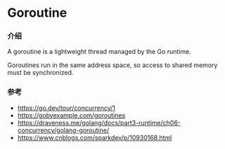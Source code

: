 # Goroutine
### 介绍
A goroutine is a lightweight thread managed by the Go runtime.

Goroutines run in the same address space, so access to shared memory must be synchronized.

### 参考
- https://go.dev/tour/concurrency/1
- https://gobyexample.com/goroutines
- https://draveness.me/golang/docs/part3-runtime/ch06-concurrency/golang-goroutine/
- https://www.cnblogs.com/sparkdev/p/10930168.html
